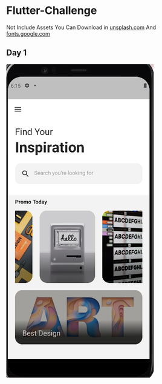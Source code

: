 # Flutter-Challenge
Not Include Assets You Can Download in [unsplash.com](https://unsplash.com/) And [fonts.google.com](https://fonts.google.com/)
## Day 1

![D1](image/D1.PNG)
